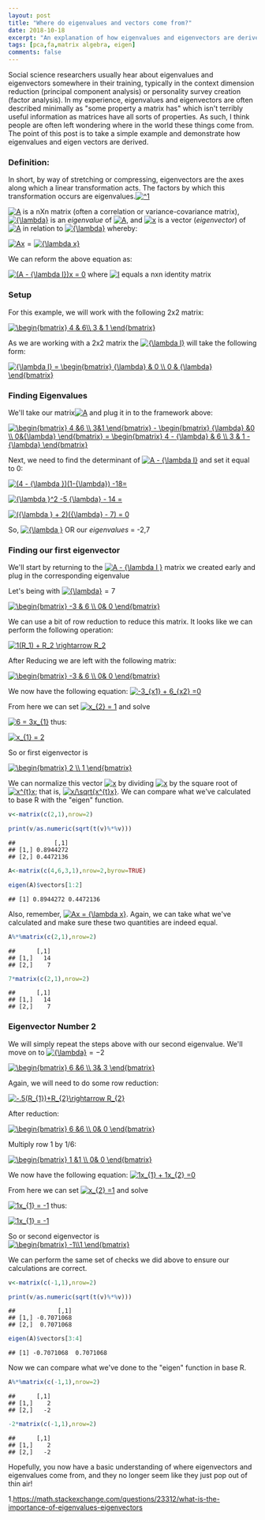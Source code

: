 ```yaml
---
layout: post
title: "Where do eigenvalues and vectors come from?"
date: 2018-10-18
excerpt: "An explanation of how eigenvalues and eigenvectors are derived"
tags: [pca,fa,matrix algebra, eigen]
comments: false
---
```


Social science researchers usually hear about eigenvalues and eigenvectors somewhere in their training, typically in the context dimension reduction (principal component analysis) or personality survey creation (factor analysis). In my experience, eigenvalues and eigenvectors are often described minimally as "some property a matrix has" which isn't terribly useful information as matrices have all sorts of properties. As such, I think people are often left wondering where in the world these things come from. The point of this post is to take a simple example and demonstrate how eigenvalues and eigen vectors are derived.

### **Definition:**

In short, by way of stretching or compressing, eigenvectors are the axes along which a linear transformation acts. The factors by which this transformation occurs are eigenvalues.<a href="https://www.codecogs.com/eqnedit.php?latex=^1" target="_blank"><img src="https://latex.codecogs.com/gif.latex?^1" title="^1" /></a> 

<a href="https://www.codecogs.com/eqnedit.php?latex=A" target="_blank"><img src="https://latex.codecogs.com/gif.latex?A" title="A" /></a> is a nXn matrix (often a correlation or variance-covariance matrix), <a href="https://www.codecogs.com/eqnedit.php?latex={\lambda}" target="_blank"><img src="https://latex.codecogs.com/gif.latex?{\lambda}" title="{\lambda}" /></a> is an *eigenvalue* of <a href="https://www.codecogs.com/eqnedit.php?latex=A" target="_blank"><img src="https://latex.codecogs.com/gif.latex?A" title="A" /></a>, and <a href="https://www.codecogs.com/eqnedit.php?latex=x" target="_blank"><img src="https://latex.codecogs.com/gif.latex?x" title="x" /></a> is a vector (*eigenvector*) of<a href="https://www.codecogs.com/eqnedit.php?latex=A" target="_blank"><img src="https://latex.codecogs.com/gif.latex?A" title="A" /></a> in relation to <a href="https://www.codecogs.com/eqnedit.php?latex={\lambda}" target="_blank"><img src="https://latex.codecogs.com/gif.latex?{\lambda}" title="{\lambda}" /></a> whereby:

<a href="https://www.codecogs.com/eqnedit.php?latex=Ax" target="_blank"><img src="https://latex.codecogs.com/gif.latex?Ax" title="Ax" /></a> = <a href="https://www.codecogs.com/eqnedit.php?latex={\lambda&space;x}" target="_blank"><img src="https://latex.codecogs.com/gif.latex?{\lambda&space;x}" title="{\lambda x}" /></a>

We can reform the above equation as:

<a href="https://www.codecogs.com/eqnedit.php?latex=(A&space;-&space;{\lambda&space;I})x&space;=&space;0" target="_blank"><img src="https://latex.codecogs.com/gif.latex?(A&space;-&space;{\lambda&space;I})x&space;=&space;0" title="(A - {\lambda I})x = 0" /></a> where <a href="https://www.codecogs.com/eqnedit.php?latex=I" target="_blank"><img src="https://latex.codecogs.com/gif.latex?I" title="I" /></a> equals a nxn identity matrix

### **Setup**

For this example, we will work with the following 2x2 matrix:

<a href="https://www.codecogs.com/eqnedit.php?latex=\begin{bmatrix}&space;4&space;&&space;6\\&space;3&space;&&space;1&space;\end{bmatrix}" target="_blank"><img src="https://latex.codecogs.com/gif.latex?\begin{bmatrix}&space;4&space;&&space;6\\&space;3&space;&&space;1&space;\end{bmatrix}" title="\begin{bmatrix} 4 & 6\\ 3 & 1 \end{bmatrix}" /></a>

As we are working with a 2x2 matrix the <a href="https://www.codecogs.com/eqnedit.php?latex={\lambda&space;I}" target="_blank"><img src="https://latex.codecogs.com/gif.latex?{\lambda&space;I}" title="{\lambda I}" /></a> will take the following form:

<a href="https://www.codecogs.com/eqnedit.php?latex={\lambda&space;I}&space;=&space;\begin{bmatrix}&space;{\lambda}&space;&&space;0&space;\\&space;0&space;&&space;{\lambda}&space;\end{bmatrix}" target="_blank"><img src="https://latex.codecogs.com/gif.latex?{\lambda&space;I}&space;=&space;\begin{bmatrix}&space;{\lambda}&space;&&space;0&space;\\&space;0&space;&&space;{\lambda}&space;\end{bmatrix}" title="{\lambda I} = \begin{bmatrix} {\lambda} & 0 \\ 0 & {\lambda} \end{bmatrix}" /></a>

### **Finding Eigenvalues**

We'll take our matrix<a href="https://www.codecogs.com/eqnedit.php?latex=A" target="_blank"><img src="https://latex.codecogs.com/gif.latex?A" title="A" /></a> and plug it in to the framework above:

<a href="https://www.codecogs.com/eqnedit.php?latex=\begin{bmatrix}&space;4&space;&6&space;\\&space;3&1&space;\end{bmatrix}&space;-&space;\begin{bmatrix}&space;{\lambda}&space;&0&space;\\&space;0&{\lambda}&space;\end{bmatrix}&space;=&space;\begin{bmatrix}&space;4&space;-&space;{\lambda}&space;&&space;6&space;\\&space;3&space;&&space;1&space;-&space;{\lambda}&space;\end{bmatrix}" target="_blank"><img src="https://latex.codecogs.com/gif.latex?\begin{bmatrix}&space;4&space;&6&space;\\&space;3&1&space;\end{bmatrix}&space;-&space;\begin{bmatrix}&space;{\lambda}&space;&0&space;\\&space;0&{\lambda}&space;\end{bmatrix}&space;=&space;\begin{bmatrix}&space;4&space;-&space;{\lambda}&space;&&space;6&space;\\&space;3&space;&&space;1&space;-&space;{\lambda}&space;\end{bmatrix}" title="\begin{bmatrix} 4 &6 \\ 3&1 \end{bmatrix} - \begin{bmatrix} {\lambda} &0 \\ 0&{\lambda} \end{bmatrix} = \begin{bmatrix} 4 - {\lambda} & 6 \\ 3 & 1 - {\lambda} \end{bmatrix}" /></a>

Next, we need to find the determinant of <a href="https://www.codecogs.com/eqnedit.php?latex=A&space;-&space;{\lambda&space;I}" target="_blank"><img src="https://latex.codecogs.com/gif.latex?A&space;-&space;{\lambda&space;I}" title="A - {\lambda I}" /></a> and set it equal to 0:

<a href="https://www.codecogs.com/eqnedit.php?latex=(4&space;-&space;{\lambda&space;})(1-{\lambda})&space;-18=" target="_blank"><img src="https://latex.codecogs.com/gif.latex?(4&space;-&space;{\lambda&space;})(1-{\lambda})&space;-18=" title="(4 - {\lambda })(1-{\lambda}) -18=" /></a> <br />

<a href="https://www.codecogs.com/eqnedit.php?latex={\lambda&space;}^2&space;-5&space;{\lambda}&space;-&space;14&space;=" target="_blank"><img src="https://latex.codecogs.com/gif.latex?{\lambda&space;}^2&space;-5&space;{\lambda}&space;-&space;14&space;=" title="{\lambda }^2 -5 {\lambda} - 14 =" /></a> <br />

<a href="https://www.codecogs.com/eqnedit.php?latex=({\lambda&space;}&space;&plus;&space;2)({\lambda}&space;-&space;7)&space;=&space;0" target="_blank"><img src="https://latex.codecogs.com/gif.latex?({\lambda&space;}&space;&plus;&space;2)({\lambda}&space;-&space;7)&space;=&space;0" title="({\lambda } + 2)({\lambda} - 7) = 0" /></a>

So, <a href="https://www.codecogs.com/eqnedit.php?latex={\lambda&space;}" target="_blank"><img src="https://latex.codecogs.com/gif.latex?{\lambda&space;}" title="{\lambda }" /></a> OR our *eigenvalues* = -2,7

### **Finding our first eigenvector**

We'll start by returning to the <a href="https://www.codecogs.com/eqnedit.php?latex=A&space;-&space;{\lambda&space;I&space;}" target="_blank"><img src="https://latex.codecogs.com/gif.latex?A&space;-&space;{\lambda&space;I&space;}" title="A - {\lambda I }" /></a> matrix we created early and plug in the corresponding eigenvalue

Let's being with <a href="https://www.codecogs.com/eqnedit.php?latex={\lambda}" target="_blank"><img src="https://latex.codecogs.com/gif.latex?{\lambda}" title="{\lambda}" /></a> = 7

<a href="https://www.codecogs.com/eqnedit.php?latex=\begin{bmatrix}&space;-3&space;&&space;6&space;\\&space;0&&space;0&space;\end{bmatrix}" target="_blank"><img src="https://latex.codecogs.com/gif.latex?\begin{bmatrix}&space;-3&space;&&space;6&space;\\&space;0&&space;0&space;\end{bmatrix}" title="\begin{bmatrix} -3 & 6 \\ 0& 0 \end{bmatrix}" /></a>

We can use a bit of row reduction to reduce this matrix. It looks like we can perform the following operation: <br />

<a href="https://www.codecogs.com/eqnedit.php?latex=1(R_1)&space;&plus;&space;R_2&space;\rightarrow&space;R_2" target="_blank"><img src="https://latex.codecogs.com/gif.latex?1(R_1)&space;&plus;&space;R_2&space;\rightarrow&space;R_2" title="1(R_1) + R_2 \rightarrow R_2" /></a>

After Reducing we are left with the following matrix: <br />

<a href="https://www.codecogs.com/eqnedit.php?latex=\begin{bmatrix}&space;-3&space;&&space;6&space;\\&space;0&&space;0&space;\end{bmatrix}" target="_blank"><img src="https://latex.codecogs.com/gif.latex?\begin{bmatrix}&space;-3&space;&&space;6&space;\\&space;0&&space;0&space;\end{bmatrix}" title="\begin{bmatrix} -3 & 6 \\ 0& 0 \end{bmatrix}" /></a>

We now have the following equation: <a href="https://www.codecogs.com/eqnedit.php?latex=-3_{x1}&space;&plus;&space;6_{x2}&space;=0" target="_blank"><img src="https://latex.codecogs.com/gif.latex?-3_{x1}&space;&plus;&space;6_{x2}&space;=0" title="-3_{x1} + 6_{x2} =0" /></a>

From here we can set <a href="https://www.codecogs.com/eqnedit.php?latex=x_{2}&space;=&space;1" target="_blank"><img src="https://latex.codecogs.com/gif.latex?x_{2}&space;=&space;1" title="x_{2} = 1" /></a> and solve

<a href="https://www.codecogs.com/eqnedit.php?latex=6&space;=&space;3x_{1}" target="_blank"><img src="https://latex.codecogs.com/gif.latex?6&space;=&space;3x_{1}" title="6 = 3x_{1}" /></a> thus:

<a href="https://www.codecogs.com/eqnedit.php?latex=x_{1}&space;=&space;2" target="_blank"><img src="https://latex.codecogs.com/gif.latex?x_{1}&space;=&space;2" title="x_{1} = 2" /></a>

So or first eigenvector is <br />

<a href="https://www.codecogs.com/eqnedit.php?latex=\begin{bmatrix}&space;2&space;\\&space;1&space;\end{bmatrix}" target="_blank"><img src="https://latex.codecogs.com/gif.latex?\begin{bmatrix}&space;2&space;\\&space;1&space;\end{bmatrix}" title="\begin{bmatrix} 2 \\ 1 \end{bmatrix}" /></a>

We can normalize this vector <a href="https://www.codecogs.com/eqnedit.php?latex=x" target="_blank"><img src="https://latex.codecogs.com/gif.latex?x" title="x" /></a> by dividing <a href="https://www.codecogs.com/eqnedit.php?latex=x" target="_blank"><img src="https://latex.codecogs.com/gif.latex?x" title="x" /></a> by the square root of <a href="https://www.codecogs.com/eqnedit.php?latex=x^{t}x" target="_blank"><img src="https://latex.codecogs.com/gif.latex?x^{t}x" title="x^{t}x" /></a>; that is, <a href="https://www.codecogs.com/eqnedit.php?latex=x/\sqrt{x^{t}x}" target="_blank"><img src="https://latex.codecogs.com/gif.latex?x/\sqrt{x^{t}x}" title="x/\sqrt{x^{t}x}" /></a>. We can compare what we've calculated to base R with the "eigen" function.

``` r
v<-matrix(c(2,1),nrow=2)

print(v/as.numeric(sqrt(t(v)%*%v)))
```

    ##           [,1]
    ## [1,] 0.8944272
    ## [2,] 0.4472136

``` r
A<-matrix(c(4,6,3,1),nrow=2,byrow=TRUE)

eigen(A)$vectors[1:2]
```

    ## [1] 0.8944272 0.4472136

Also, remember, <a href="https://www.codecogs.com/eqnedit.php?latex=Ax&space;=&space;{\lambda&space;x}" target="_blank"><img src="https://latex.codecogs.com/gif.latex?Ax&space;=&space;{\lambda&space;x}" title="Ax = {\lambda x}" /></a>. Again, we can take what we've calculated and make sure these two quantities are indeed equal.

``` r
A%*%matrix(c(2,1),nrow=2)
```

    ##      [,1]
    ## [1,]   14
    ## [2,]    7

``` r
7*matrix(c(2,1),nrow=2)
```

    ##      [,1]
    ## [1,]   14
    ## [2,]    7

### **Eigenvector Number 2**

We will simply repeat the steps above with our second eigenvalue. We'll move on to <a href="https://www.codecogs.com/eqnedit.php?latex={\lambda}" target="_blank"><img src="https://latex.codecogs.com/gif.latex?{\lambda}" title="{\lambda}" /></a> = −2

<a href="https://www.codecogs.com/eqnedit.php?latex=\begin{bmatrix}&space;6&space;&6&space;\\&space;3&&space;3&space;\end{bmatrix}" target="_blank"><img src="https://latex.codecogs.com/gif.latex?\begin{bmatrix}&space;6&space;&6&space;\\&space;3&&space;3&space;\end{bmatrix}" title="\begin{bmatrix} 6 &6 \\ 3& 3 \end{bmatrix}" /></a>

Again, we will need to do some row reduction:

<a href="https://www.codecogs.com/eqnedit.php?latex=-.5(R_{1})&plus;R_{2}\rightarrow&space;R_{2}" target="_blank"><img src="https://latex.codecogs.com/gif.latex?-.5(R_{1})&plus;R_{2}\rightarrow&space;R_{2}" title="-.5(R_{1})+R_{2}\rightarrow R_{2}" /></a>

After reduction: <br />

<a href="https://www.codecogs.com/eqnedit.php?latex=\begin{bmatrix}&space;6&space;&6&space;\\&space;0&&space;0&space;\end{bmatrix}" target="_blank"><img src="https://latex.codecogs.com/gif.latex?\begin{bmatrix}&space;6&space;&6&space;\\&space;0&&space;0&space;\end{bmatrix}" title="\begin{bmatrix} 6 &6 \\ 0& 0 \end{bmatrix}" /></a>

Multiply row 1 by 1/6:

<a href="https://www.codecogs.com/eqnedit.php?latex=\begin{bmatrix}&space;1&space;&1&space;\\&space;0&&space;0&space;\end{bmatrix}" target="_blank"><img src="https://latex.codecogs.com/gif.latex?\begin{bmatrix}&space;1&space;&1&space;\\&space;0&&space;0&space;\end{bmatrix}" title="\begin{bmatrix} 1 &1 \\ 0& 0 \end{bmatrix}" /></a>

We now have the following equation: <a href="https://www.codecogs.com/eqnedit.php?latex=1x_{1}&space;&plus;&space;1x_{2}&space;=0" target="_blank"><img src="https://latex.codecogs.com/gif.latex?1x_{1}&space;&plus;&space;1x_{2}&space;=0" title="1x_{1} + 1x_{2} =0" /></a>

From here we can set <a href="https://www.codecogs.com/eqnedit.php?latex=x_{2}&space;=1" target="_blank"><img src="https://latex.codecogs.com/gif.latex?x_{2}&space;=1" title="x_{2} =1" /></a> and solve

<a href="https://www.codecogs.com/eqnedit.php?latex=1x_{1}&space;=&space;-1" target="_blank"><img src="https://latex.codecogs.com/gif.latex?1x_{1}&space;=&space;-1" title="1x_{1} = -1" /></a> thus:

<a href="https://www.codecogs.com/eqnedit.php?latex=x_{1}&space;=&space;-1" target="_blank"><img src="https://latex.codecogs.com/gif.latex?1x_{1}&space;=&space;-1" title="1x_{1} = -1" /></a>

So or second eigenvector is <br />
 <a href="https://www.codecogs.com/eqnedit.php?latex=\begin{bmatrix}&space;-1\\1&space;\end{bmatrix}" target="_blank"><img src="https://latex.codecogs.com/gif.latex?\begin{bmatrix}&space;-1\\1&space;\end{bmatrix}" title="\begin{bmatrix} -1\\1 \end{bmatrix}" /></a>

We can perform the same set of checks we did above to ensure our calculations are correct.

``` r
v<-matrix(c(-1,1),nrow=2)

print(v/as.numeric(sqrt(t(v)%*%v)))
```

    ##            [,1]
    ## [1,] -0.7071068
    ## [2,]  0.7071068

``` r
eigen(A)$vectors[3:4]
```

    ## [1] -0.7071068  0.7071068

Now we can compare what we've done to the "eigen" function in base R.

``` r
A%*%matrix(c(-1,1),nrow=2)
```

    ##      [,1]
    ## [1,]    2
    ## [2,]   -2

``` r
-2*matrix(c(-1,1),nrow=2)
```

    ##      [,1]
    ## [1,]    2
    ## [2,]   -2

Hopefully, you now have a basic understanding of where eigenvectors and eigenvalues come from, and they no longer seem like they just pop out of thin air!

1.<https://math.stackexchange.com/questions/23312/what-is-the-importance-of-eigenvalues-eigenvectors>
